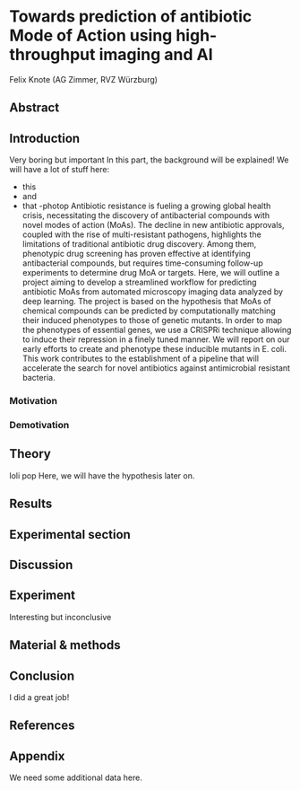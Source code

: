 # Towards prediction of antibiotic Mode of Action using high-throughput imaging and AI
Felix Knote (AG Zimmer, RVZ Würzburg)

## Abstract

## Introduction
Very boring but important
In this part, the background will be explained!
We will have a lot of stuff here:

- this
- and
- that
-photop
Antibiotic resistance is fueling a growing global health crisis, necessitating the discovery of antibacterial compounds with
novel modes of action (MoAs). The decline in new antibiotic approvals, coupled with the rise of multi-resistant pathogens,
highlights the limitations of traditional antibiotic drug discovery. Among them, phenotypic drug screening has proven effective 
at identifying antibacterial compounds, but requires time-consuming follow-up experiments to determine drug MoA or targets. 
Here, we will outline a project aiming to develop a streamlined workflow for predicting antibiotic MoAs from automated microscopy
imaging data analyzed by deep learning. The project is based on the hypothesis that MoAs of chemical compounds can be predicted 
by computationally matching their induced phenotypes to those of genetic mutants. In order to map the phenotypes of essential 
genes, we use a CRISPRi technique allowing to induce their repression in a finely tuned manner. We will report on our early 
efforts to create and phenotype these inducible mutants in E. coli. This work contributes to the establishment of a pipeline that 
will accelerate the search for novel antibiotics against antimicrobial resistant bacteria.

### Motivation

### Demotivation


## Theory
loli pop
Here, we will have the hypothesis later on.

## Results

## Experimental section

## Discussion

## Experiment
Interesting but inconclusive

## Material & methods

## Conclusion
I did a great job!

## References

## Appendix
We need some additional data here.

